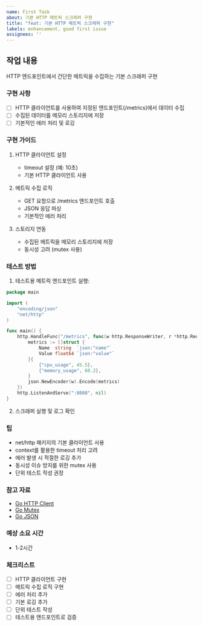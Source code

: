 ```yaml
---
name: First Task
about: 기본 HTTP 메트릭 스크래퍼 구현
title: "feat: 기본 HTTP 메트릭 스크래퍼 구현"
labels: enhancement, good first issue
assignees: ''
---
```


## 작업 내용
HTTP 엔드포인트에서 간단한 메트릭을 수집하는 기본 스크래퍼 구현

### 구현 사항
- [ ] HTTP 클라이언트를 사용하여 지정된 엔드포인트(/metrics)에서 데이터 수집
- [ ] 수집된 데이터를 메모리 스토리지에 저장
- [ ] 기본적인 에러 처리 및 로깅

### 구현 가이드
1. HTTP 클라이언트 설정
   - timeout 설정 (예: 10초)
   - 기본 HTTP 클라이언트 사용

2. 메트릭 수집 로직
   - GET 요청으로 /metrics 엔드포인트 호출
   - JSON 응답 파싱
   - 기본적인 에러 처리

3. 스토리지 연동
   - 수집된 메트릭을 메모리 스토리지에 저장
   - 동시성 고려 (mutex 사용)

### 테스트 방법
1. 테스트용 메트릭 엔드포인트 실행:
```go
package main

import (
    "encoding/json"
    "net/http"
)

func main() {
    http.HandleFunc("/metrics", func(w http.ResponseWriter, r *http.Request) {
        metrics := []struct {
            Name  string  `json:"name"`
            Value float64 `json:"value"`
        }{
            {"cpu_usage", 45.5},
            {"memory_usage", 60.2},
        }
        json.NewEncoder(w).Encode(metrics)
    })
    http.ListenAndServe(":8080", nil)
}
```

2. 스크래퍼 실행 및 로그 확인

### 팁
- net/http 패키지의 기본 클라이언트 사용
- context를 활용한 timeout 처리 고려
- 에러 발생 시 적절한 로깅 추가
- 동시성 이슈 방지를 위한 mutex 사용
- 단위 테스트 작성 권장

### 참고 자료
- [Go HTTP Client](https://golang.org/pkg/net/http/#Client)
- [Go Mutex](https://golang.org/pkg/sync/#Mutex)
- [Go JSON](https://golang.org/pkg/encoding/json/)

### 예상 소요 시간
- 1-2시간

### 체크리스트
- [ ] HTTP 클라이언트 구현
- [ ] 메트릭 수집 로직 구현
- [ ] 에러 처리 추가
- [ ] 기본 로깅 추가
- [ ] 단위 테스트 작성
- [ ] 테스트용 엔드포인트로 검증 